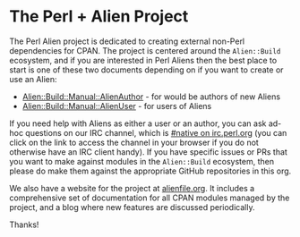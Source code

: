 # The Perl + Alien Project

The Perl Alien project is dedicated to creating external non-Perl dependencies for CPAN.
The project is centered around the `Alien::Build` ecosystem, and if you are interested
in Perl Aliens then the best place to start is one of these two documents depending on
if you want to create or use an Alien:

 * [Alien::Build::Manual::AlienAuthor](https://alienfile.org/pod/Alien/Build/Manual/AlienAuthor.html) - for would be authors of new Aliens
 * [Alien::Build::Manual::AlienUser](https://alienfile.org/pod/Alien/Build/Manual/AlienUser.html) - for users of Aliens

If you need help with Aliens as either a user or an author, you can ask ad-hoc questions
on our IRC channel, which is [#native on irc.perl.org](https://kiwiirc.com/nextclient/#irc://irc.perl.org/#native?nick=mc-guest-?) (you can click
on the link to access the channel in your browser if you do not otherwise have an IRC client handy).  If you have specific issues or PRs that
you want to make against modules in the `Alien::Build` ecosystem, then please do make them against the appropriate GitHub repositories in
this org.

We also have a website for the project at [alienfile.org](https://alienfile.org).  It includes a comprehensive set of documentation
for all CPAN modules managed by the project, and a blog where new features are discussed periodically.

Thanks!
